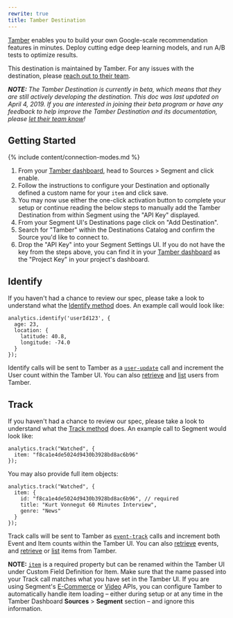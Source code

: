 ```yaml
---
rewrite: true
title: Tamber Destination
---
```

[Tamber](https://tamber.com/?utm_source=segmentio&utm_medium=docs&utm_campaign=partners) enables you to build your own Google-scale recommendation features in minutes. Deploy cutting edge deep learning models, and run A/B tests to optimize results.

This destination is maintained by Tamber. For any issues with the destination, please [reach out to their team](mailto:support@tamber.com).

_**NOTE:** The Tamber Destination is currently in beta, which means that they are still actively developing the destination. This doc was last updated on April 4, 2019. If you are interested in joining their beta program or have any feedback to help improve the Tamber Destination and its documentation, please [let their team know](mailto:support@tamber.com)!_

## Getting Started

{% include content/connection-modes.md %}

1. From your [Tamber dashboard](https://dashboard.tamber.com), head to Sources > Segment and click enable.
2. Follow the instructions to configure your Destination and optionally defined a custom name for your `item` and click save.
3. You may now use either the one-click activation button to complete your setup or continue reading the below steps to manually add the Tamber Destination from within Segment using the "API Key" displayed.
4. From your Segment UI's Destinations page click on "Add Destination".
5. Search for "Tamber" within the Destinations Catalog and confirm the Source you'd like to connect to.
6. Drop the "API Key" into your Segment Settings UI. If you do not have the key from the steps above, you can find it in your [Tamber dashboard](https://dashboard.tamber.com) as the "Project Key" in your project's dashboard.


## Identify

If you haven't had a chance to review our spec, please take a look to understand what the [Identify method](https://segment.com/docs/spec/identify/) does. An example call would look like:

```
analytics.identify('userId123', {
  age: 23,
  location: {
    latitude: 40.8,
    longitude: -74.0
  }
});
```

Identify calls will be sent to Tamber as a [`user-update`](https://tamber.com/docs/api/#user-update) call and increment the User count within the Tamber UI. You can also [retrieve](https://tamber.com/docs/api/#user-retrieve) and [list](https://tamber.com/docs/api/#user-list) users from Tamber.


## Track

If you haven't had a chance to review our spec, please take a look to understand what the [Track method](https://segment.com/docs/spec/track/) does. An example call to Segment would look like:

```
analytics.track("Watched", {
  item: "f8ca1e4de5024d9430b3928bd8ac6b96"
});
```

You may also provide full item objects:

```
analytics.track("Watched", {
  item: {
    id: "f8ca1e4de5024d9430b3928bd8ac6b96", // required
    title: "Kurt Vonnegut 60 Minutes Interview",
    genre: "News"
  }
});
```

Track calls will be sent to Tamber as [`event-track`](https://works.tamber.com/docs/api/#event-track) calls and increment both Event and Item counts within the Tamber UI. You can also [retrieve](https://tamber.com/docs/api/#event-retrieve) events, and [retrieve](https://tamber.com/docs/api/#item-retrieve) or [list](https://tamber.com/docs/api/#item-list) items from Tamber.

**NOTE:** [`item`](https://works.tamber.com/docs/api/#item) is a required property but can be renamed within the Tamber UI under Custom Field Definition for Item. Make sure that the name passed into your Track call matches what you have set in the Tamber UI. If you are using Segment's [E-Commerce](https://segment.com/docs/spec/ecommerce/v2) or [Video](https://segment.com/docs/spec/video) APIs, you can configure Tamber to automatically handle item loading – either during setup or at any time in the Tamber Dashboard <strong>Sources</strong> > <strong>Segment</strong> section – and ignore this information.
